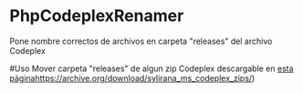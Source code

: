 # PhpCodeplexRenamer
Pone nombre correctos de archivos en carpeta "releases" del archivo Codeplex

#Uso
Mover carpeta "releases" de algun zip Codeplex descargable en [esta página](https://archive.org/download/sylirana_ms_codeplex_zips/)https://archive.org/download/sylirana_ms_codeplex_zips/) 
